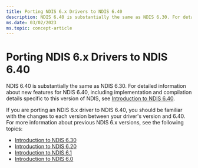 ```yaml
---
title: Porting NDIS 6.x Drivers to NDIS 6.40
description: NDIS 6.40 is substantially the same as NDIS 6.30. For detailed information about new features for NDIS 6.40, see Introduction to NDIS 6.40.
ms.date: 03/02/2023
ms.topic: concept-article
---
```


# Porting NDIS 6.x Drivers to NDIS 6.40

NDIS 6.40 is substantially the same as NDIS 6.30. For detailed information about new features for NDIS 6.40, including implementation and compilation details specific to this version of NDIS, see [Introduction to NDIS 6.40](introduction-to-ndis-6-40.md).

If you are porting an NDIS 6.x driver to NDIS 6.40, you should be familiar with the changes to each version between your driver's version and 6.40. For more information about previous NDIS 6.x versions, see the following topics:

- [Introduction to NDIS 6.30](introduction-to-ndis-6-30.md)
- [Introduction to NDIS 6.20](introduction-to-ndis-6-20.md)
- [Introduction to NDIS 6.1](introduction-to-ndis-6-1.md)
- [Introduction to NDIS 6.0](introduction-to-ndis-6-0.md)
